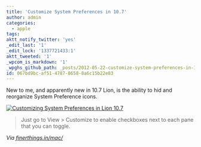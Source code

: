 ```yaml
---
title: 'Customize System Preferences in 10.7'
author: admin
categories:
  - apple
tags: 
aktt_notify_twitter: 'yes'
_edit_last: '1'
_edit_lock: '1337721433:1'
aktt_tweeted: '1'
_wpcom_is_markdown: '1'
_wpghs_github_path: _posts/2012-05-22-customize-system-preferences-in-10-7.md
id: 067bd9bc-af51-4787-8658-8a6c15b22e83
---
```

<p>New to me, and apparently new in 10.7 Lion, is the ability to hid and reorganize System Preference icons.</p>
<p><a href="https://chrisenns.com/wp-content/uploads/2012/05/Customizing-System-Preferences.jpg"><img src="https://chrisenns.com/wp-content/uploads/2012/05/Customizing-System-Preferences.jpg" alt="Customizing System Preferences in Lion 10.7" title="Customizing System Preferences in Lion 10.7" class="aligncenter size-full wp-image-20431" /></a></p>
<blockquote><p>
  Just go to View > Customize to enable checkboxes next to each pane that you can toggle.
</p></blockquote>
<p><em>Via <a href="http://finerthings.in/mac/system-preferences-hide-os-x-lion">finerthings.in/mac/</a></em></p>
